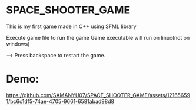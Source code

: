 # SPACE_SHOOTER_GAME
This is my first game made in C++ using SFML library

Execute game file to run the game
Game executable will run on linux(not on windows)

--> Press backspace to restart the game.

# Demo:

https://github.com/SAMANYU07/SPACE_SHOOTER_GAME/assets/121656591/bc6c1df5-74ae-4705-9661-6581abad98d8
